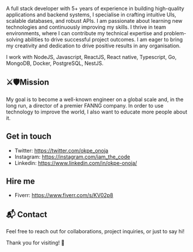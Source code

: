 A full stack developer with 5+ years of experience in building high-quality applications and backend systems, I specialise in crafting intuitive UIs, scalable databases, and robust APIs. I am passionate about learning new technologies and continuously improving my skills. I thrive in team environments, where I can contribute my technical expertise and problem-solving abilities to drive successful project outcomes. I am eager to bring my creativity and dedication to drive positive results in any organisation.

I work with NodeJS, Javascript, ReactJS, React native, Typescript, Go, MongoDB, Docker, PostgreSQL, NestJS.

## ⚔️🛡Mission
My goal is to become a well-known engineer on a global scale and, in the long run, a director of a premier FANNG company. In order to use technology to improve the world, I also want to educate more people about it.

## Get in touch
- Twitter: https://twitter.com/okpe_onoja
- Instagram: https://instagram.com/iam_the_code
- Linkedin: https://www.linkedin.com/in/okpe-onoja/
  
## Hire me
- Fiverr: https://www.fiverr.com/s/KV02p8


## 📬 Contact
Feel free to reach out for collaborations, project inquiries, or just to say hi!

Thank you for visiting! 🚀
